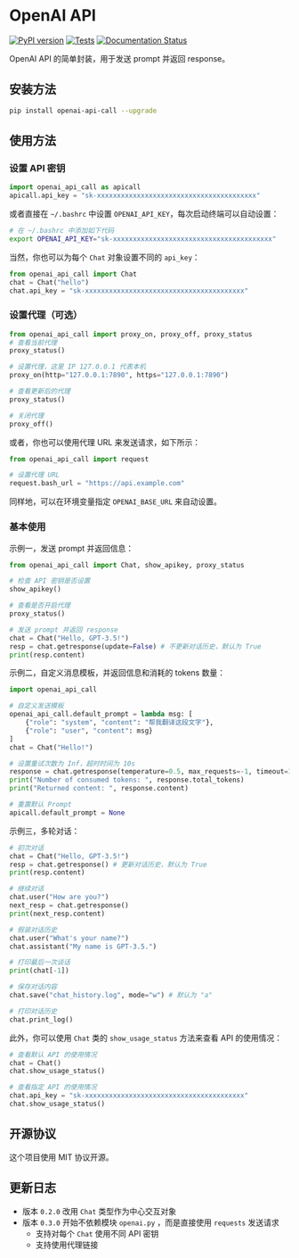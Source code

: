 # OpenAI API 
[![PyPI version](https://img.shields.io/pypi/v/openai_api_call.svg)](https://pypi.python.org/pypi/openai_api_call)
[![Tests](https://github.com/cubenlp/openai_api_call/actions/workflows/test.yml/badge.svg)](https://github.com/cubenlp/openai_api_call/actions/workflows/test.yml/)
[![Documentation Status](https://img.shields.io/badge/docs-github_pages-blue.svg)](https://apicall.wzhecnu.cn)

<!-- 
[![Updates](https://pyup.io/repos/github/cubenlp/openai_api_call/shield.svg)](https://pyup.io/repos/github/cubenlp/openai_api_call/) 
-->

OpenAI API 的简单封装，用于发送 prompt 并返回 response。

## 安装方法

```bash
pip install openai-api-call --upgrade
```

## 使用方法

### 设置 API 密钥

```py
import openai_api_call as apicall
apicall.api_key = "sk-xxxxxxxxxxxxxxxxxxxxxxxxxxxxxxxxxxxxxxxx"
```

或者直接在 `~/.bashrc` 中设置 `OPENAI_API_KEY`，每次启动终端可以自动设置：

```bash
# 在 ~/.bashrc 中添加如下代码
export OPENAI_API_KEY="sk-xxxxxxxxxxxxxxxxxxxxxxxxxxxxxxxxxxxxxxxx"
```

当然，你也可以为每个 `Chat` 对象设置不同的 `api_key`：

```py
from openai_api_call import Chat
chat = Chat("hello")
chat.api_key = "sk-xxxxxxxxxxxxxxxxxxxxxxxxxxxxxxxxxxxxxxxx"
```

### 设置代理（可选）

```py
from openai_api_call import proxy_on, proxy_off, proxy_status
# 查看当前代理
proxy_status()

# 设置代理，这里 IP 127.0.0.1 代表本机
proxy_on(http="127.0.0.1:7890", https="127.0.0.1:7890")

# 查看更新后的代理
proxy_status()

# 关闭代理
proxy_off() 
```

或者，你也可以使用代理 URL 来发送请求，如下所示：

```py
from openai_api_call import request

# 设置代理 URL
request.bash_url = "https://api.example.com"
```

同样地，可以在环境变量指定 `OPENAI_BASE_URL` 来自动设置。

### 基本使用

示例一，发送 prompt 并返回信息：
```python
from openai_api_call import Chat, show_apikey, proxy_status

# 检查 API 密钥是否设置
show_apikey()

# 查看是否开启代理
proxy_status()

# 发送 prompt 并返回 response
chat = Chat("Hello, GPT-3.5!")
resp = chat.getresponse(update=False) # 不更新对话历史，默认为 True
print(resp.content)
```

示例二，自定义消息模板，并返回信息和消耗的 tokens 数量：

```python
import openai_api_call

# 自定义发送模板
openai_api_call.default_prompt = lambda msg: [
    {"role": "system", "content": "帮我翻译这段文字"},
    {"role": "user", "content": msg}
]
chat = Chat("Hello!")

# 设置重试次数为 Inf，超时时间为 10s
response = chat.getresponse(temperature=0.5, max_requests=-1, timeout=10)
print("Number of consumed tokens: ", response.total_tokens)
print("Returned content: ", response.content)

# 重置默认 Prompt
apicall.default_prompt = None
```

示例三，多轮对话：

```python
# 初次对话
chat = Chat("Hello, GPT-3.5!")
resp = chat.getresponse() # 更新对话历史，默认为 True
print(resp.content)

# 继续对话
chat.user("How are you?")
next_resp = chat.getresponse()
print(next_resp.content)

# 假装对话历史
chat.user("What's your name?")
chat.assistant("My name is GPT-3.5.")

# 打印最后一次谈话
print(chat[-1])

# 保存对话内容
chat.save("chat_history.log", mode="w") # 默认为 "a"

# 打印对话历史
chat.print_log()
```

此外，你可以使用 `Chat` 类的 `show_usage_status` 方法来查看 API 的使用情况：

```py
# 查看默认 API 的使用情况
chat = Chat()
chat.show_usage_status()

# 查看指定 API 的使用情况
chat.api_key = "sk-xxxxxxxxxxxxxxxxxxxxxxxxxxxxxxxxxxxxxxxx"
chat.show_usage_status()
```

## 开源协议

这个项目使用 MIT 协议开源。

## 更新日志

- 版本 `0.2.0` 改用 `Chat` 类型作为中心交互对象
- 版本 `0.3.0` 开始不依赖模块 `openai.py` ，而是直接使用 `requests` 发送请求
    - 支持对每个 `Chat` 使用不同 API 密钥
    - 支持使用代理链接